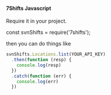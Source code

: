 #### 7Shifts Javascript

Require it in your project.

const svnShifts = require('7shifts');

then you can do things like

``` javascript
svnShifts.Locations.list(YOUR_API_KEY)
  .then(function (resp) {
    console.log(resp)
  })
  .catch(function (err) {
    console.log(err)
  })
```